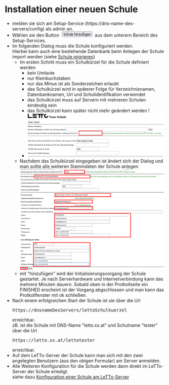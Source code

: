 # Installation einer neuen Schule
* melden sie sich am Setup-Service (https://dns-name-des-servers/config) als admin an.
* Wählen sie den Button ![img_1.png](img_1.png) aus dem unterern Bereich des Setup-Services.
* Im folgenden Dialog muss die Schule konfiguriert werden.<br> 
  Hierbei kann auch eine bestehende Datenbank beim Anlegen der Schule import werden (siehe [Schule migrieren](./schulemigrieren.md))
  * Im ersten Schritt muss ein Schulkürzel für die Schule definiert werden 
    * kein Umlaute
    * nur Kleinbuchstaben
    * nur das Minus ist als Sonderzeichen erlaubt
    * das Schulkürzel wird in späterer Folge für Verzeichnisnamen, Datenbanknamen, Url und Schulidentifikation verwendet
    * das Schulkürzel muss auf Servern mit mehreren Schulen eindeutig sein
    * das Schulkürzel kann später nicht mehr geändert werden !
    * ![img_3.png](img_3.png)
  * Nachdem das Schulkürzel eingegeben ist ändert sich der Dialog und man sollte alle weiteren Stammdaten der Schule anlegen<br>
    ![img_4.png](img_4.png)
  * mit "hinzufügen" wird der Initialisierungsvorgang der Schule gestartet. Je nach Serverhardware
    und Internetverbindung kann das mehrere Minuten dauern. Sobald oben in der Protkollseite ein
    FINISHED erscheint ist der Vorgang abgschlossen und man kann das Protkollfenster mit ok schließen.
* Nach einem erfolgreichen Start der Schule ist sie über die Url
  <pre class="config">https://dnsnameDesServers/lettoSchulkuerzel</pre> erreichbar. <br>
  zB. ist die Schule mit DNS-Name "letto.xx.at" und Schulname "tester" über die Url 
  <pre class="config">https://letto.xx.at/lettotester</pre> erreichbar.
* Auf dem LeTTo-Server der Schule kann man sich mit den zwei angelegten Benutzern 
  (aus den obigen Formular) am Server anmelden. 
* Alle Weiteren Konfiguration für die Schule werden dann direkt im LeTTo-Server der Schule erledigt.<br>
  siehe dazu [Konfiguration einer Schule am LeTTo-Server](../schulkonfiguration/index.md)

